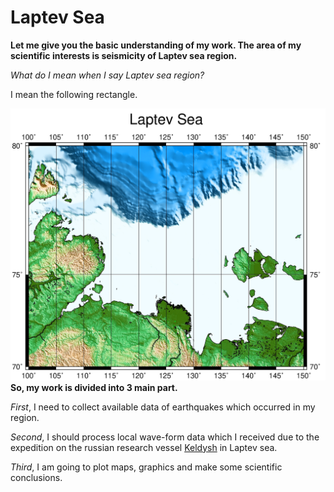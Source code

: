 # Laptev Sea 

**Let me give you the basic understanding of my work. The area of my scientific interests is seismicity of Laptev sea region.**


_What do I mean when I say Laptev sea region?_

I mean the following rectangle.

![](https://github.com/thesashanextdoor/Laptev_Sea/blob/master/Laptev_sea_region.jpg)
**So, my work is divided into 3 main part.**

_First_, I need to collect available data of earthquakes which occurred in my region.

_Second_, I should process local wave-form data which I received due to the expedition
on the russian research vessel [Keldysh](https://en.wikipedia.org/wiki/Akademik_Mstislav_Keldysh) in Laptev sea.

_Third_, I am going to plot maps, graphics and make some scientific conclusions.
